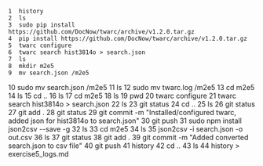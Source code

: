     1  history
    2  ls
    3  sudo pip install https://github.com/DocNow/twarc/archive/v1.2.0.tar.gz
    4  pip install https://github.com/DocNow/twarc/archive/v1.2.0.tar.gz
    5  twarc configure
    6  twarc search hist3814o > search.json
    7  ls
    8  mkdir m2e5
    9  mv search.json /m2e5
   10  sudo mv search.json /m2e5
   11  ls
   12  sudo mv twarc.log /m2e5
   13  cd m2e5
   14  ls
   15  cd ..
   16  ls
   17  cd m2e5
   18  ls
   19  pwd
   20  twarc configure
   21  twarc search hist3814o > search.json
   22  ls
   23  git status
   24  cd ..
   25  ls
   26  git status
   27  git add .
   28  git status
   29  git commit -m "Installed/configured twarc, added json for hist3814o to search.json"
   30  git push
   31  sudo npm install json2csv --save -g
   32  ls
   33  cd m2e5
   34  ls
   35  json2csv -i search.json -o out.csv
   36  ls
   37  git status
   38  git add .
   39  git commit -m "Added converted search.json to csv file"
   40  git push
   41  history
   42  cd ..
   43  ls
   44  history > exercise5_logs.md
